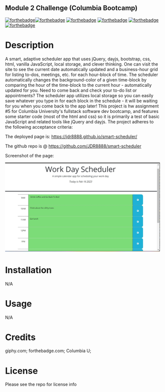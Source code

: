 ## Module 2 Challenge (Columbia Bootcamp)
[![forthebadge](https://forthebadge.com/images/badges/powered-by-coffee.svg)](https://forthebadge.com)[![forthebadge](https://forthebadge.com/images/badges/uses-html.svg)](https://forthebadge.com) [![forthebadge](https://forthebadge.com/images/badges/uses-css.svg)](https://forthebadge.com) [![forthebadge](https://forthebadge.com/images/badges/uses-js.svg)](https://forthebadge.com) [![forthebadge](https://forthebadge.com/images/badges/gluten-free.svg)](https://forthebadge.com) [![forthebadge](https://forthebadge.com/images/badges/uses-badges.svg)](https://forthebadge.com)

# Description
A smart, adaptive scheduler app that uses jQuery, dayjs, bootstrap, css, html, vanilla JavaScript, local storage, and clever thinking. One can visit the site to see the current date automatically updated and a business-hour grid for listing to-dos, meetings, etc. for each hour-block of time. The scheduler automatically changes the background-color of a given time-block by comparing the hour of the time-block to the current hour - automatically updated for you. Need to come back and check your to-do list or appointments? The scheduler app utilizes local storage so you can easily save whatever you type in for each block in the schedule - it will be waiting for you when you come back to the app later! 
This project is hw assignment #5 for Columbia University's fullstack software dev bootcamp, and features some starter code (most of the html and css) so it is primarily a test of basic JavaScript and related tools like jQuery and dayjs. The project adheres to the following acceptance criteria:




The deployed page is: https://jdr8888.github.io/smart-scheduler/



The github repo is @ https://github.com/JDR8888/smart-scheduler

Screenshot of the page:

![screenshot of project](./Assets/screenshot-05.jpg)


# Installation
N/A
# Usage
N/A
# Credits
giphy.com; forthebadge.com; Columbia U;
# License
Please see the repo for license info